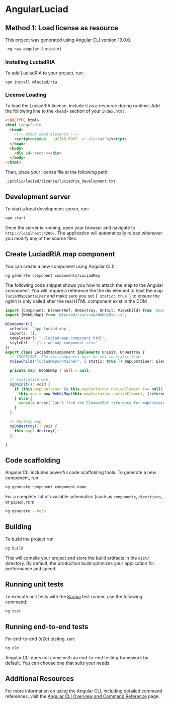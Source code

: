 # AngularLuciad
## Method 1: Load license as resource

This project was generated using [Angular CLI](https://github.com/angular/angular-cli) version 19.0.0.
```html
 ng new angular-luciad-m1
```

### Installing LuciadRIA

To add LuciadRIA to your project, run:

```shell
npm install @luciad/ria
```

### License Loading

To load the LuciadRIA license, include it as a resource during runtime. Add the following line to the `<head>` section of your `index.html`:

```html
<!DOCTYPE html>
<html lang="en">
  <head>
    <!-- Other head elements -->
    <script>window.__LUCIAD_ROOT__="./luciad"</script>
  </head>
  <body>
    <div id="root"></div>
  </body>
</html>
```

Then, place your license file at the following path:

```shell
./public/luciad/license/luciadria_development.txt
```

## Development server

To start a local development server, run:

```bash
npm start
```
Once the server is running, open your browser and navigate to `http://localhost:4200/`. The application will automatically reload whenever you modify any of the source files.

## Create LuciadRIA map component
You can create a new component using Angular CLI:
```bash
ng generate component components/LuciadMap
```
The following code snippet shows you how to attach the map to the Angular component. 
  You will require a reference the the div element to host the map `luciadMapContainer` and make sure you set `{ static: true }` to ensure the ngInit is only called after the real HTML component exist in the DOM
```Typescript
import {Component, ElementRef, OnDestroy, OnInit, ViewChild} from '@angular/core';
import {WebGLMap} from '@luciad/ria/view/WebGLMap.js';

@Component({
  selector: 'app-luciad-map',
  imports: [],
  templateUrl: './luciad-map.component.html',
  styleUrl: './luciad-map.component.scss'
})
export class LuciadMapComponent implements OnInit, OnDestroy {
  // IMPORTANT: The div component must be set to static:true
  @ViewChild('luciadMapContainer', { static: true }) mapContainer: ElementRef | null = null;

  private map: WebGLMap | null = null;

  // Initialize map
  ngOnInit(): void {
    if (this.mapContainer && this.mapContainer.nativeElement !== null) {
      this.map = new WebGLMap(this.mapContainer.nativeElement, {reference: "epsg:4978"});
    } else {
      console.error(`Can't find the ElementRef reference for mapContainer)`);
    }
  }

  // Destroy map
  ngOnDestroy(): void {
    this.map?.destroy();
  }

}
```
## Code scaffolding

Angular CLI includes powerful code scaffolding tools. To generate a new component, run:

```bash
ng generate component component-name
```

For a complete list of available schematics (such as `components`, `directives`, or `pipes`), run:

```bash
ng generate --help
```

## Building

To build the project run:

```bash
ng build
```

This will compile your project and store the build artifacts in the `dist/` directory. By default, the production build optimizes your application for performance and speed.

## Running unit tests

To execute unit tests with the [Karma](https://karma-runner.github.io) test runner, use the following command:

```bash
ng test
```

## Running end-to-end tests

For end-to-end (e2e) testing, run:

```bash
ng e2e
```

Angular CLI does not come with an end-to-end testing framework by default. You can choose one that suits your needs.

## Additional Resources

For more information on using the Angular CLI, including detailed command references, visit the [Angular CLI Overview and Command Reference](https://angular.dev/tools/cli) page.


